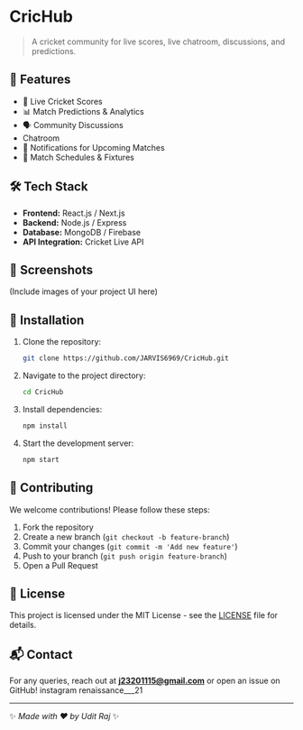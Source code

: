# CricHub

> A cricket community for live scores, live chatroom, discussions, and predictions.

## 🚀 Features
- 🏏 Live Cricket Scores
- 📊 Match Predictions & Analytics 
- 🗣 Community Discussions 
- Chatroom 
- 🔔 Notifications for Upcoming Matches 
- 📅 Match Schedules & Fixtures 

## 🛠 Tech Stack 
- **Frontend:** React.js / Next.js
- **Backend:** Node.js / Express
- **Database:** MongoDB / Firebase    
- **API Integration:** Cricket Live API
  
## 📸 Screenshots
(Include images of your project UI here)

## 🔧 Installation
1. Clone the repository:
   ```sh
   git clone https://github.com/JARVIS6969/CricHub.git
   ```
2. Navigate to the project directory:
   ```sh
   cd CricHub
   ```
3. Install dependencies:
   ```sh
   npm install 
   ```
4. Start the development server:
   ```sh
   npm start
   ```

## 🤝 Contributing
We welcome contributions! Please follow these steps: 
1. Fork the repository 
2. Create a new branch (`git checkout -b feature-branch`)
3. Commit your changes (`git commit -m 'Add new feature'`)
4. Push to your branch (`git push origin feature-branch`)
5. Open a Pull Request 

## 📜 License
This project is licensed under the MIT License - see the [LICENSE](./license) file for details.

## 📬 Contact
For any queries, reach out at **j23201115@gmail.com** or open an issue on GitHub!
instagram renaissance___21

---

✨ _Made with ❤️ by Udit Raj_ ✨

